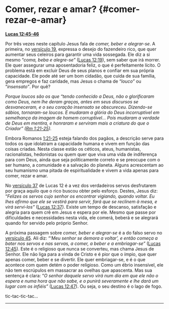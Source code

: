 # Comer, rezar e amar? {#comer-rezar-e-amar}

[**Lucas 12:45-46**](http://bibliaonline.com.br/acf/lc/12/45-46)

Por três vezes neste capítulo Jesus fala de _comer, beber e alegrar-se_. A primeira, no [versículo 19](http://bibliaonline.com.br/acf/lc/12/19), expressa o desejo do fazendeiro rico, que quer aumentar seus celeiros para garantir uma vida sossegada. Ele diz a si mesmo “_coma, beba e alegre-se”_ ([Lucas 12:19](http://bibliaonline.com.br/acf/lc/12/19)), sem saber que irá morrer. Ele quer assegurar uma aposentadoria feliz, o que é perfeitamente lícito. O problema está em excluir Deus de seus planos e confiar em sua própria capacidade. Ele pode até ser um bom cidadão, que cuida de sua família, gera empregos e faz caridade, mas Jesus o chama de “_louco”_ ou “_insensato”_. Por quê?

_Porque loucos são os que “tendo conhecido a Deus, não o glorificaram como Deus, nem lhe deram graças, antes em seus discursos se desvaneceram, e o seu coração insensato se obscureceu. Dizendo-se sábios, tornaram-se loucos. E mudaram a glória do Deus incorruptível em semelhança da imagem de homem corruptível... Pois mudaram a verdade de Deus em mentira, e honraram e serviram mais a criatura do que o Criador” (_[_Rm 1:21-25_](http://bibliaonline.com.br/acf/rm/1/21-25)_)._

Embora Romanos [1:21-25](http://bibliaonline.com.br/acf/rm/1/21-25) esteja falando dos pagãos, a descrição serve para todos os que idolatram a capacidade humana e vivem em função das coisas criadas. Nesta classe estão os céticos, ateus, humanistas, racionalistas, hedonistas ou quem quer que viva uma vida de indiferença para com Deus, ainda que seja politicamente correto e se preocupe com o ser humano, a comunidade e a salvação do planeta. Alguns acrescentam ao seu humanismo uma pitada de espiritualidade e vivem a vida apenas para comer, rezar e amar.

No [versículo 37](http://bibliaonline.com.br/acf/lc/12/37) de Lucas 12 é a vez dos verdadeiros servos desfrutarem por graça aquilo que o rico buscou obter pelo esforço. Destes, Jesus diz: “_Felizes os servos cujo senhor os encontrar vigiando, quando voltar. Eu lhes afirmo que ele se vestirá para servir, fará que se reclinem à mesa, e virá servi-los”_ ([Lucas 12:37](http://bibliaonline.com.br/acf/lc/12/37)). Existe um tempo de descanso, satisfação e alegria para quem crê em Jesus e espera por ele. Mesmo que passe por dificuldades e necessidades nesta vida, ele comerá, beberá e se alegrará quando for servido pelo próprio Senhor.

A próxima passagem sobre _comer, beber e alegrar-se_ é a do falso servo no [versículo 45](http://bibliaonline.com.br/acf/lc/12/45). Ali diz: “‘_Meu senhor se demora a voltar’, e então começa a bater nos servos e nas servas, a comer, a beber e a embriagar-se”_ ([Lucas 12:45](http://bibliaonline.com.br/acf/lc/12/45)). Este é o religioso que nunca se converteu, mas chama Jesus de Senhor. Ele não liga para a vinda de Cristo e é pior que o ímpio, que quer apenas comer, beber e se divertir. Ele quer embriagar-se, e é o que acontece com quem detém o poder religioso. Como um ébrio insensível, ele não tem escrúpulos em massacrar as ovelhas que apascenta. Mas sua sentença é clara: “_O senhor daquele servo virá num dia em que ele não o espera e numa hora que não sabe, e o punirá severamente e lhe dará um lugar com os infiéis”_ ([Lucas 12:47](http://bibliaonline.com.br/acf/lc/12/47)). Ou seja, o seu destino é o lago de fogo.

tic-tac-tic-tac...

*****